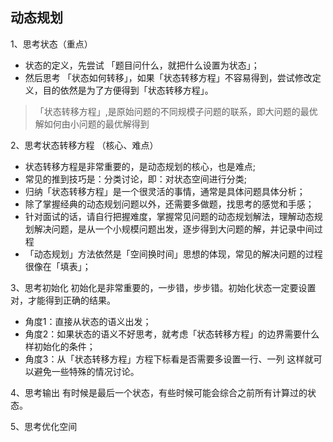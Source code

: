 ## 动态规划

1、思考状态（重点）
* 状态的定义，先尝试 「题目问什么，就把什么设置为状态」；
* 然后思考 「状态如何转移」，如果「状态转移方程」不容易得到，尝试修改定义，目的依然是为了方便得到「状态转移方程」。

> 「状态转移方程」,是原始问题的不同规模子问题的联系，即大问题的最优解如何由小问题的最优解得到

2、思考状态转移方程 （核心、难点）
* 状态转移方程是非常重要的，是动态规划的核心，也是难点;
* 常见的推到技巧是：分类讨论，即：对状态空间进行分类;
* 归纳「状态转移方程」是一个很灵活的事情，通常是具体问题具体分析；
* 除了掌握经典的动态规划问题以外，还需要多做题，找思考的感觉和手感；
* 针对面试的话，请自行把握难度，掌握常见问题的动态规划解法，理解动态规划解决问题，是从一个小规模问题出发，逐步得到大问题的解，并记录中间过程
* 「动态规划」方法依然是「空间换时间」思想的体现，常见的解决问题的过程很像在「填表」；

3、思考初始化
初始化是非常重要的，一步错，步步错。初始化状态一定要设置对，才能得到正确的结果。

* 角度1：直接从状态的语义出发；
* 角度2：如果状态的语义不好思考，就考虑「状态转移方程」的边界需要什么样初始化的条件；
* 角度3：从「状态转移方程」方程下标看是否需要多设置一行、一列 这样就可以避免一些特殊的情况讨论。

4、思考输出
有时候是最后一个状态，有些时候可能会综合之前所有计算过的状态。

5、思考优化空间